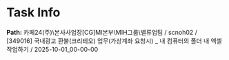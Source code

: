 # Task Info

**Path:** 카페24(주)\본사사업장\[CG]MI본부\MIH그룹\밸류업팀 / scnoh02 / [349016] 국내광고 환불(크리테오) 업무(가상계좌 요청시) _ 내 컴퓨터의 폴더 내 엑셀 작업하기 / 2025-10-01_00-00-00

